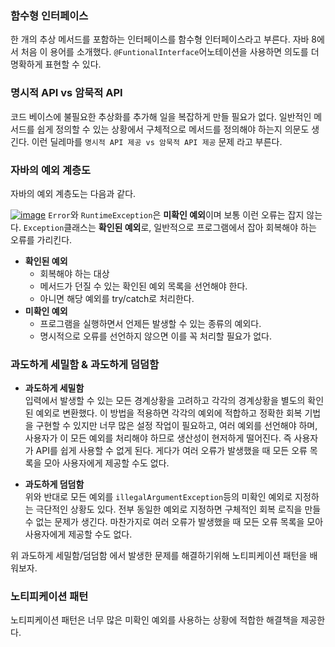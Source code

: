### 함수형 인터페이스
한 개의 추상 메서드를 포함하는 인터페이스를 함수형 인터페이스라고 부른다.
자바 8에서 처음 이 용어를 소개했다.
`@FuntionalInterface`어노테이션을 사용하면 의도를 더 명확하게 표현할 수 있다.

### 명시적 API vs 암묵적 API
코드 베이스에 불필요한 추상화를 추가해 일을 복잡하게 만들 필요가 없다.
일반적인 메서드를 쉽게 정의할 수 있는 상황에서 구체적으로 메서드를 정의해야 하는지 의문도 생긴다.
이런 딜레마를 `명시적 API 제공 vs 암묵적 API 제공` 문제 라고 부른다.

### 자바의 예외 계층도
자바의 예외 계층도는 다음과 같다.

[![image](https://user-images.githubusercontent.com/41179265/152790887-836ef55c-1a4c-4064-b05f-48ee56fbbf25.png)](https://blog.jiktong.kr/2226)
`Error`와 `RuntimeException`은 **미확인 예외**이며 보통 이런 오류는 잡지 않는다.
`Exception`클래스는 **확인된 예외**로, 일반적으로 프로그램에서 잡아 회복해야 하는 오류를 가리킨다.
- **확인된 예외**
    - 회복해야 하는 대상
    - 메서드가 던질 수 있는 확인된 예외 목록을 선언해야 한다.
    - 아니면 해당 예외를 try/catch로 처리한다.
- **미확인 예외**
    -  프로그램을 실행하면서 언제든 발생할 수 있는 종류의 예외다.
    - 명시적으로 오류를 선언하지 않으면 이를 꼭 처리할 필요가 없다.


### 과도하게 세밀함 & 과도하게 덤덤함
- **과도하게 세밀함**  
입력에서 발생할 수 있는 모든 경계상황을 고려하고
각각의 경계상황을 별도의 확인된 예외로 변환했다.
이 방법을 적용하면 각각의 예외에 적합하고 정확한 회복 기법을 구현할 수 있지만
너무 많은 설정 작업이 필요하고, 여러 예외를 선언해야 하며, 사용자가 이 모든 예외를 처리해야 하므로 생산성이 현저하게 떨어진다.
즉 사용자가 API를 쉽게 사용할 수 없게 된다.
게다가 여러 오류가 발생했을 때 모든 오류 목록을 모아 사용자에게 제공할 수도 없다.


- **과도하게 덤덤함**  
위와 반대로 모든 예외를 `illegalArgumentException`등의 미확인 예외로 지정하는 극단적인 상황도 있다.
전부 동일한 예외로 지정하면 구체적인 회복 로직을 만들 수 없는 문제가 생긴다.
  마찬가지로 여러 오류가 발생했을 때 모든 오류 목록을 모아 사용자에게 제공할 수도 없다.

위 과도하게 세밀함/덤덤함 에서 발생한 문제를 해결하기위해 노티피케이션 패턴을 배워보자. 
### 노티피케이션 패턴
노티피케이션 패턴은 너무 많은 미확인 예외를 사용하는 상황에 적합한 해결책을 제공한다.
